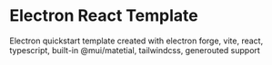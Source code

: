 # Electron React Template
Electron quickstart template created with electron forge, vite, react, typescript, built-in @mui/matetial, tailwindcss,
generouted support

